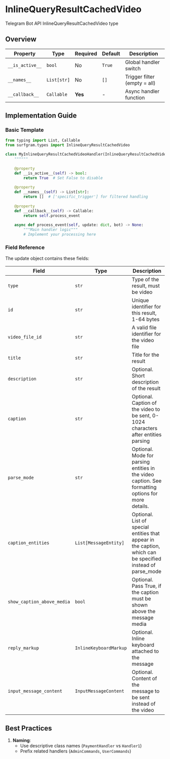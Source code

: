 # InlineQueryResultCachedVideo

Telegram Bot API InlineQueryResultCachedVideo type

## Overview

| Property        | Type               | Required | Default | Description                              |
|-----------------|--------------------|----------|---------|------------------------------------------|
| `__is_active__` | `bool`             | No       | `True`  | Global handler switch                   |
| `__names__`     | `List[str]`        | No       | `[]`    | Trigger filter (empty = all)            |
| `__callback__`  | `Callable`         | **Yes**  | -       | Async handler function                  |

## Implementation Guide

### Basic Template

```python
from typing import List, Callable
from surfgram.types import InlineQueryResultCachedVideo

class MyInlineQueryResultCachedVideoHandler(InlineQueryResultCachedVideo):
    """"""
    
    @property
    def __is_active__(self) -> bool:
        return True  # Set False to disable
        
    @property
    def __names__(self) -> List[str]:
        return []  # ['specific_trigger'] for filtered handling
        
    @property
    def __callback__(self) -> Callable:
        return self.process_event
        
    async def process_event(self, update: dict, bot) -> None:
        """Main handler logic"""
        # Implement your processing here
```

### Field Reference

The update object contains these fields:

| Field          | Type              | Description                     |
|----------------|-------------------|---------------------------------|
| `type` | `str` | Type of the result, must be video |
| `id` | `str` | Unique identifier for this result, 1-64 bytes |
| `video_file_id` | `str` | A valid file identifier for the video file |
| `title` | `str` | Title for the result |
| `description` | `str` | Optional. Short description of the result |
| `caption` | `str` | Optional. Caption of the video to be sent, 0-1024 characters after entities parsing |
| `parse_mode` | `str` | Optional. Mode for parsing entities in the video caption. See formatting options for more details. |
| `caption_entities` | `List[MessageEntity]` | Optional. List of special entities that appear in the caption, which can be specified instead of parse_mode |
| `show_caption_above_media` | `bool` | Optional. Pass True, if the caption must be shown above the message media |
| `reply_markup` | `InlineKeyboardMarkup` | Optional. Inline keyboard attached to the message |
| `input_message_content` | `InputMessageContent` | Optional. Content of the message to be sent instead of the video |

## Best Practices

1. **Naming**: 
   - Use descriptive class names (`PaymentHandler` vs `Handler1`)
   - Prefix related handlers (`AdminCommands`, `UserCommands`)
